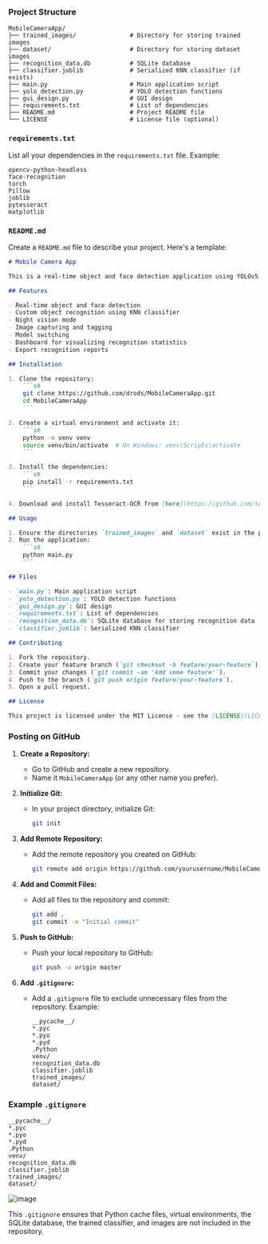 
### Project Structure
```
MobileCameraApp/
├── trained_images/               # Directory for storing trained images
├── dataset/                      # Directory for storing dataset images
├── recognition_data.db           # SQLite database
├── classifier.joblib             # Serialized KNN classifier (if exists)
├── main.py                       # Main application script
├── yolo_detection.py             # YOLO detection functions
├── gui_design.py                 # GUI design
├── requirements.txt              # List of dependencies
├── README.md                     # Project README file
└── LICENSE                       # License file (optional)
```

### `requirements.txt`
List all your dependencies in the `requirements.txt` file. Example:
```
opencv-python-headless
face-recognition
torch
Pillow
joblib
pytesseract
matplotlib
```

### `README.md`
Create a `README.md` file to describe your project. Here's a template:

```markdown
# Mobile Camera App

This is a real-time object and face detection application using YOLOv5 and KNN classifier with a graphical user interface built with Tkinter.

## Features

- Real-time object and face detection
- Custom object recognition using KNN classifier
- Night vision mode
- Image capturing and tagging
- Model switching
- Dashboard for visualizing recognition statistics
- Export recognition reports

## Installation

1. Clone the repository:
    ```sh
    git clone https://github.com/drods/MobileCameraApp.git
    cd MobileCameraApp
    ```

2. Create a virtual environment and activate it:
    ```sh
    python -m venv venv
    source venv/bin/activate  # On Windows: venv\Scripts\activate
    ```

3. Install the dependencies:
    ```sh
    pip install -r requirements.txt
    ```

4. Download and install Tesseract-OCR from [here](https://github.com/tesseract-ocr/tesseract). Add the Tesseract-OCR directory to your PATH.

## Usage

1. Ensure the directories `trained_images` and `dataset` exist in the project root.
2. Run the application:
    ```sh
    python main.py
    ```

## Files

- `main.py`: Main application script
- `yolo_detection.py`: YOLO detection functions
- `gui_design.py`: GUI design
- `requirements.txt`: List of dependencies
- `recognition_data.db`: SQLite database for storing recognition data
- `classifier.joblib`: Serialized KNN classifier

## Contributing

1. Fork the repository.
2. Create your feature branch (`git checkout -b feature/your-feature`).
3. Commit your changes (`git commit -am 'Add some feature'`).
4. Push to the branch (`git push origin feature/your-feature`).
5. Open a pull request.

## License

This project is licensed under the MIT License - see the [LICENSE](LICENSE) file for details.
```

### Posting on GitHub

1. **Create a Repository:**
   - Go to GitHub and create a new repository.
   - Name it `MobileCameraApp` (or any other name you prefer).

2. **Initialize Git:**
   - In your project directory, initialize Git:
     ```sh
     git init
     ```

3. **Add Remote Repository:**
   - Add the remote repository you created on GitHub:
     ```sh
     git remote add origin https://github.com/yourusername/MobileCameraApp.git
     ```

4. **Add and Commit Files:**
   - Add all files to the repository and commit:
     ```sh
     git add .
     git commit -m "Initial commit"
     ```

5. **Push to GitHub:**
   - Push your local repository to GitHub:
     ```sh
     git push -u origin master
     ```

6. **Add `.gitignore`:**
   - Add a `.gitignore` file to exclude unnecessary files from the repository. Example:
     ```
     __pycache__/
     *.pyc
     *.pyo
     *.pyd
     .Python
     venv/
     recognition_data.db
     classifier.joblib
     trained_images/
     dataset/
     ```

### Example `.gitignore`
```plaintext
__pycache__/
*.pyc
*.pyo
*.pyd
.Python
venv/
recognition_data.db
classifier.joblib
trained_images/
dataset/
```
![image](https://github.com/user-attachments/assets/ce56a747-e9b0-46c2-970a-7e5a3113f9f3)

This `.gitignore` ensures that Python cache files, virtual environments, the SQLite database, the trained classifier, and images are not included in the repository.
